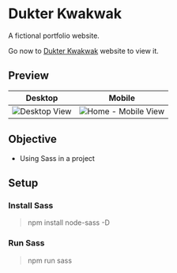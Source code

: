 # Dukter Kwakwak
A fictional portfolio website.

Go now to [Dukter Kwakwak](https://dekter-kwakwak-mrg.netlify.com) website to view it.

## Preview
|   Desktop   |   Mobile    |
| ----------- | ----------- |
| ![Desktop View](./dist/img/snapshots/desktop.gif) | ![Home - Mobile View](./dist/img/snapshots/mobile.gif) |

## Objective
* Using Sass in a project

## Setup
### Install Sass
> npm install node-sass -D

### Run Sass
> npm run sass
